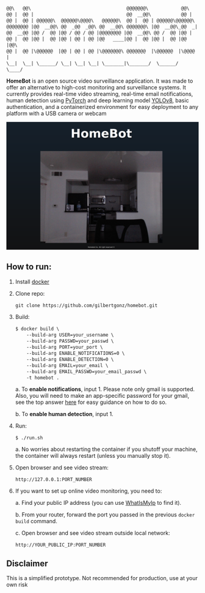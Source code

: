 ```
@@\   @@\                                   @@@@@@@\            @@\     
@@ |  @@ |                                  @@  __@@\           @@ |    
@@ |  @@ | @@@@@@\  @@@@@@\@@@@\   @@@@@@\  @@ |  @@ | @@@@@@\@@@@@@\   
@@@@@@@@ |@@  __@@\ @@  _@@  _@@\ @@  __@@\ @@@@@@@\ |@@  __@@\_@@  _|  
@@  __@@ |@@ /  @@ |@@ / @@ / @@ |@@@@@@@@ |@@  __@@\ @@ /  @@ |@@ |    
@@ |  @@ |@@ |  @@ |@@ | @@ | @@ |@@   ____|@@ |  @@ |@@ |  @@ |@@ |@@\ 
@@ |  @@ |\@@@@@@  |@@ | @@ | @@ |\@@@@@@@\ @@@@@@@  |\@@@@@@  |\@@@@  |
\__|  \__| \______/ \__| \__| \__| \_______|\_______/  \______/  \____/
```
 
**HomeBot** is an open source video surveillance application. It was made to offer an alternative to high-cost monitoring and surveillance systems. It currently provides real-time video streaming, real-time email notifications, human detection using [PyTorch](https://github.com/pytorch/pytorch) and deep learning model [YOLOv8](https://github.com/ultralytics/ultralytics), basic authentication, and a containerized environment for easy deployment to any platform with a USB camera or webcam

<p align="center">
  <img src="https://github.com/gilbertgonz/homebot/blob/main/imgs/example.png">
</p>

## How to run:
1. Install [docker](https://docs.docker.com/engine/install/)

2. Clone repo:
    ```
    git clone https://github.com/gilbertgonz/homebot.git
    ```

3. Build:
    ```
    $ docker build \
        --build-arg USER=your_username \
        --build-arg PASSWD=your_passwd \
        --build-arg PORT=your_port \
        --build-arg ENABLE_NOTIFICATIONS=0 \
        --build-arg ENABLE_DETECTION=0 \
        --build-arg EMAIL=your_email \
        --build-arg EMAIL_PASSWD=your_email_passwd \
        -t homebot .
    ```
    a. To **enable notifications**, input 1. Please note only gmail is supported. Also, you will need to make an app-specific password for your gmail, see the top answer [here](https://stackoverflow.com/questions/77340573/python-script-for-sending-an-email-via-gmail-refuses-to-accept-username-and-app) for easy guidance on how to do so.

    b. To **enable human detection**, input 1.

4. Run: 
    ```
    $ ./run.sh
    ```

    a. No worries about restarting the container if you shutoff your machine, the container will always restart (unless you manually stop it). 

5. Open browser and see video stream:
    ```
    http://127.0.0.1:PORT_NUMBER
    ```

6. If you want to set up online video monitoring, you need to:
    
    a. Find your public IP address (you can use [WhatIsMyIp](https://whatismyipaddress.com/) to find it).
    
    b. From your router, forward the port you passed in the previous `docker build` command. 

    c.  Open browser and see video stream outside local network:
    ```
    http://YOUR_PUBLIC_IP:PORT_NUMBER
    ```

 ## Disclaimer
 This is a simplified prototype. Not recommended for production, use at your own risk

